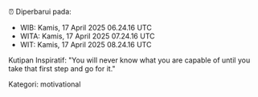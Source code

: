 ⏰ Diperbarui pada:
- WIB: Kamis, 17 April 2025 06.24.16 UTC
- WITA: Kamis, 17 April 2025 07.24.16 UTC
- WIT: Kamis, 17 April 2025 08.24.16 UTC

Kutipan Inspiratif:
"You will never know what you are capable of until you take that first step and go for it."


Kategori: motivational

